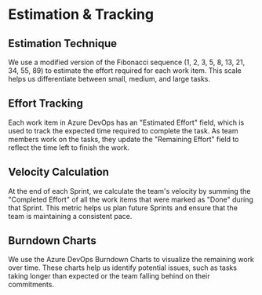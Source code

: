 # Estimation & Tracking

## Estimation Technique
We use a modified version of the Fibonacci sequence (1, 2, 3, 5, 8, 13, 21, 34, 55, 89) to estimate the effort required for each work item. This scale helps us differentiate between small, medium, and large tasks.

## Effort Tracking
Each work item in Azure DevOps has an "Estimated Effort" field, which is used to track the expected time required to complete the task. As team members work on the tasks, they update the "Remaining Effort" field to reflect the time left to finish the work.

## Velocity Calculation
At the end of each Sprint, we calculate the team's velocity by summing the "Completed Effort" of all the work items that were marked as "Done" during that Sprint. This metric helps us plan future Sprints and ensure that the team is maintaining a consistent pace.

## Burndown Charts
We use the Azure DevOps Burndown Charts to visualize the remaining work over time. These charts help us identify potential issues, such as tasks taking longer than expected or the team falling behind on their commitments.